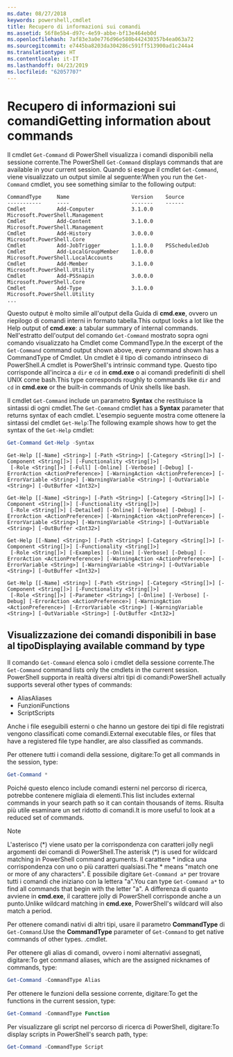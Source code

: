 ```yaml
---
ms.date: 08/27/2018
keywords: powershell,cmdlet
title: Recupero di informazioni sui comandi
ms.assetid: 56f8e5b4-d97c-4e59-abbe-bf13e464eb0d
ms.openlocfilehash: 7af83e3a0e776d96e580b442430357b4ea063a72
ms.sourcegitcommit: e7445ba8203da304286c591ff513900ad1c244a4
ms.translationtype: HT
ms.contentlocale: it-IT
ms.lasthandoff: 04/23/2019
ms.locfileid: "62057707"
---
```

# <a name="getting-information-about-commands"></a><span data-ttu-id="58d0e-103">Recupero di informazioni sui comandi</span><span class="sxs-lookup"><span data-stu-id="58d0e-103">Getting information about commands</span></span>

<span data-ttu-id="58d0e-104">Il cmdlet `Get-Command` di PowerShell visualizza i comandi disponibili nella sessione corrente.</span><span class="sxs-lookup"><span data-stu-id="58d0e-104">The PowerShell `Get-Command` displays commands that are available in your current session.</span></span>
<span data-ttu-id="58d0e-105">Quando si esegue il cmdlet `Get-Command`, viene visualizzato un output simile al seguente:</span><span class="sxs-lookup"><span data-stu-id="58d0e-105">When you run the `Get-Command` cmdlet, you see something similar to the following output:</span></span>

```output
CommandType     Name                    Version    Source
-----------     ----                    -------    ------
Cmdlet          Add-Computer            3.1.0.0    Microsoft.PowerShell.Management
Cmdlet          Add-Content             3.1.0.0    Microsoft.PowerShell.Management
Cmdlet          Add-History             3.0.0.0    Microsoft.PowerShell.Core
Cmdlet          Add-JobTrigger          1.1.0.0    PSScheduledJob
Cmdlet          Add-LocalGroupMember    1.0.0.0    Microsoft.PowerShell.LocalAccounts
Cmdlet          Add-Member              3.1.0.0    Microsoft.PowerShell.Utility
Cmdlet          Add-PSSnapin            3.0.0.0    Microsoft.PowerShell.Core
Cmdlet          Add-Type                3.1.0.0    Microsoft.PowerShell.Utility
...
```

<span data-ttu-id="58d0e-106">Questo output è molto simile all'output della Guida di **cmd.exe**, ovvero un riepilogo di comandi interni in formato tabella.</span><span class="sxs-lookup"><span data-stu-id="58d0e-106">This output looks a lot like the Help output of **cmd.exe**: a tabular summary of internal commands.</span></span> <span data-ttu-id="58d0e-107">Nell'estratto dell'output del comando `Get-Command` mostrato sopra ogni comando visualizzato ha Cmdlet come CommandType.</span><span class="sxs-lookup"><span data-stu-id="58d0e-107">In the excerpt of the `Get-Command` command output shown above, every command shown has a CommandType of Cmdlet.</span></span> <span data-ttu-id="58d0e-108">Un cmdlet è il tipo di comando intrinseco di PowerShell.</span><span class="sxs-lookup"><span data-stu-id="58d0e-108">A cmdlet is PowerShell's intrinsic command type.</span></span> <span data-ttu-id="58d0e-109">Questo tipo corrisponde all'incirca a `dir` e `cd` in **cmd.exe** o ai comandi predefiniti di shell UNIX come bash.</span><span class="sxs-lookup"><span data-stu-id="58d0e-109">This type corresponds roughly to commands like `dir` and `cd` in **cmd.exe** or the built-in commands of Unix shells like bash.</span></span>

<span data-ttu-id="58d0e-110">Il cmdlet `Get-Command` include un parametro **Syntax** che restituisce la sintassi di ogni cmdlet.</span><span class="sxs-lookup"><span data-stu-id="58d0e-110">The `Get-Command` cmdlet has a **Syntax** parameter that returns syntax of each cmdlet.</span></span> <span data-ttu-id="58d0e-111">L'esempio seguente mostra come ottenere la sintassi del cmdlet `Get-Help`:</span><span class="sxs-lookup"><span data-stu-id="58d0e-111">The following example shows how to get the syntax of the `Get-Help` cmdlet:</span></span>

```powershell
Get-Command Get-Help -Syntax
```

```output
Get-Help [[-Name] <String>] [-Path <String>] [-Category <String[]>] [-Component <String[]>] [-Functionality <String[]>]
 [-Role <String[]>] [-Full] [-Online] [-Verbose] [-Debug] [-ErrorAction <ActionPreference>] [-WarningAction <ActionPreference>] [-ErrorVariable <String>] [-WarningVariable <String>] [-OutVariable <String>] [-OutBuffer <Int32>]

Get-Help [[-Name] <String>] [-Path <String>] [-Category <String[]>] [-Component <String[]>] [-Functionality <String[]>]
 [-Role <String[]>] [-Detailed] [-Online] [-Verbose] [-Debug] [-ErrorAction <ActionPreference>] [-WarningAction <ActionPreference>] [-ErrorVariable <String>] [-WarningVariable <String>] [-OutVariable <String>] [-OutBuffer <Int32>]

Get-Help [[-Name] <String>] [-Path <String>] [-Category <String[]>] [-Component <String[]>] [-Functionality <String[]>]
 [-Role <String[]>] [-Examples] [-Online] [-Verbose] [-Debug] [-ErrorAction <ActionPreference>] [-WarningAction <ActionPreference>] [-ErrorVariable <String>] [-WarningVariable <String>] [-OutVariable <String>] [-OutBuffer <Int32>]

Get-Help [[-Name] <String>] [-Path <String>] [-Category <String[]>] [-Component <String[]>] [-Functionality <String[]>]
 [-Role <String[]>] [-Parameter <String>] [-Online] [-Verbose] [-Debug] [-ErrorAction <ActionPreference>] [-WarningAction <ActionPreference>] [-ErrorVariable <String>] [-WarningVariable <String>] [-OutVariable <String>] [-OutBuffer <Int32>]
```

## <a name="displaying-available-command-by-type"></a><span data-ttu-id="58d0e-112">Visualizzazione dei comandi disponibili in base al tipo</span><span class="sxs-lookup"><span data-stu-id="58d0e-112">Displaying available command by type</span></span>

<span data-ttu-id="58d0e-113">Il comando `Get-Command` elenca solo i cmdlet della sessione corrente.</span><span class="sxs-lookup"><span data-stu-id="58d0e-113">The `Get-Command` command lists only the cmdlets in the current session.</span></span> <span data-ttu-id="58d0e-114">PowerShell supporta in realtà diversi altri tipi di comandi:</span><span class="sxs-lookup"><span data-stu-id="58d0e-114">PowerShell actually supports several other types of commands:</span></span>

- <span data-ttu-id="58d0e-115">Alias</span><span class="sxs-lookup"><span data-stu-id="58d0e-115">Aliases</span></span>
- <span data-ttu-id="58d0e-116">Funzioni</span><span class="sxs-lookup"><span data-stu-id="58d0e-116">Functions</span></span>
- <span data-ttu-id="58d0e-117">Script</span><span class="sxs-lookup"><span data-stu-id="58d0e-117">Scripts</span></span>

<span data-ttu-id="58d0e-118">Anche i file eseguibili esterni o che hanno un gestore dei tipi di file registrati vengono classificati come comandi.</span><span class="sxs-lookup"><span data-stu-id="58d0e-118">External executable files, or files that have a registered file type handler, are also classified as commands.</span></span>

<span data-ttu-id="58d0e-119">Per ottenere tutti i comandi della sessione, digitare:</span><span class="sxs-lookup"><span data-stu-id="58d0e-119">To get all commands in the session, type:</span></span>

```powershell
Get-Command *
```

<span data-ttu-id="58d0e-120">Poiché questo elenco include comandi esterni nel percorso di ricerca, potrebbe contenere migliaia di elementi.</span><span class="sxs-lookup"><span data-stu-id="58d0e-120">This list includes external commands in your search path so it can contain thousands of items.</span></span>
<span data-ttu-id="58d0e-121">Risulta più utile esaminare un set ridotto di comandi.</span><span class="sxs-lookup"><span data-stu-id="58d0e-121">It is more useful to look at a reduced set of commands.</span></span>

> [!NOTE]
> <span data-ttu-id="58d0e-122">L'asterisco (\*) viene usato per la corrispondenza con caratteri jolly negli argomenti dei comandi di PowerShell.</span><span class="sxs-lookup"><span data-stu-id="58d0e-122">The asterisk (\*) is used for wildcard matching in PowerShell command arguments.</span></span> <span data-ttu-id="58d0e-123">Il carattere \* indica una corrispondenza con uno o più caratteri qualsiasi.</span><span class="sxs-lookup"><span data-stu-id="58d0e-123">The \* means "match one or more of any characters".</span></span> <span data-ttu-id="58d0e-124">È possibile digitare `Get-Command a*` per trovare tutti i comandi che iniziano con la lettera "a".</span><span class="sxs-lookup"><span data-stu-id="58d0e-124">You can type `Get-Command a*` to find all commands that begin with the letter "a".</span></span> <span data-ttu-id="58d0e-125">A differenza di quanto avviene in **cmd.exe**, il carattere jolly di PowerShell corrisponde anche a un punto.</span><span class="sxs-lookup"><span data-stu-id="58d0e-125">Unlike wildcard matching in **cmd.exe**, PowerShell's wildcard will also match a period.</span></span>

<span data-ttu-id="58d0e-126">Per ottenere comandi nativi di altri tipi, usare il parametro **CommandType** di `Get-Command`.</span><span class="sxs-lookup"><span data-stu-id="58d0e-126">Use the **CommandType** parameter of `Get-Command` to get native commands of other types.</span></span>
<span data-ttu-id="58d0e-127">.</span><span class="sxs-lookup"><span data-stu-id="58d0e-127">cmdlet.</span></span>

<span data-ttu-id="58d0e-128">Per ottenere gli alias di comandi, ovvero i nomi alternativi assegnati, digitare:</span><span class="sxs-lookup"><span data-stu-id="58d0e-128">To get command aliases, which are the assigned nicknames of commands, type:</span></span>

```powershell
Get-Command -CommandType Alias
```

<span data-ttu-id="58d0e-129">Per ottenere le funzioni della sessione corrente, digitare:</span><span class="sxs-lookup"><span data-stu-id="58d0e-129">To get the functions in the current session, type:</span></span>

```powershell
Get-Command -CommandType Function
```

<span data-ttu-id="58d0e-130">Per visualizzare gli script nel percorso di ricerca di PowerShell, digitare:</span><span class="sxs-lookup"><span data-stu-id="58d0e-130">To display scripts in PowerShell's search path, type:</span></span>

```powershell
Get-Command -CommandType Script
```